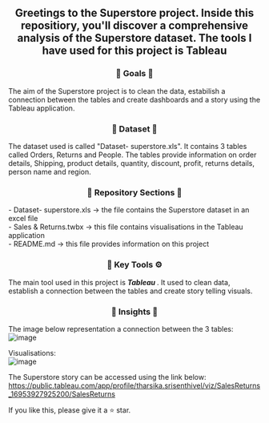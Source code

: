 <div align="center"> <h2 align="center"> Greetings to the Superstore project. Inside this repositiory, you'll discover a comprehensive analysis of the Superstore dataset. The tools I have used for this project is Tableau </h2> </div>

<div align="center"> <h3 align="center"> 🎯 Goals 🎯 </h3> </div> 
The aim of the Superstore project is to clean the data, estabilish a connection between the tables and create dashboards and a story using the Tableau application.

<div align="center"> <h3 align="center"> 🔢 Dataset 🔢 </h3> </div>
The dataset used is called "Dataset- superstore.xls". It contains 3 tables called Orders, Returns and People. The tables provide information on order details, Shipping, product details, quantity, discount, profit, returns details, person name and region.    

<div align="center"> <h3 align="center"> 📂 Repository Sections 📂 </h3> </div> 
- Dataset- superstore.xls -> the file contains the Superstore dataset in an excel file <br>
- Sales & Returns.twbx -> this file contains visualisations in the Tableau application <br>
- README.md -> this file provides information on this project <br>

<div align="center"> <h3 align="center"> 🔑 Key Tools ⚙️ </h3> </div>
The main tool used in this project is <b><i> Tableau </i></b>. It used to clean data, establish a connection between the tables and create story telling visuals.

<div align="center"> <h3 align="center"> 🧐 Insights 🧐 </h3> </div>

The image below representation a connection between the 3 tables: <br>
![image](https://github.com/TharsikaSri/Tableau-SuperstoreDS/assets/150933187/1a766080-3f98-4516-af7d-1907090769e1)

Visualisations: <br>
![image](https://github.com/TharsikaSri/Tableau-SuperstoreDS/assets/150933187/9f5f7b5c-e6b3-4730-bd08-f74059314c64)

The Superstore story can be accessed using the link below: https://public.tableau.com/app/profile/tharsika.srisenthivel/viz/SalesReturns_16953927925200/SalesReturns

If you like this, please give it a ⭐ star.

